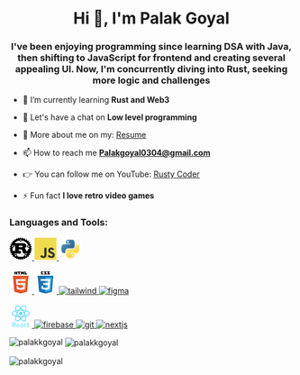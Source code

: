 <h1 align="center">Hi 👋, I'm Palak Goyal</h1>
<h3 align="center">I've been enjoying programming since learning DSA with Java, then shifting to JavaScript for frontend and creating several appealing UI. Now, I'm concurrently diving into Rust, seeking more logic and challenges</h3>

- 🌱 I’m currently learning **Rust and Web3**

- 💬 Let's have a chat on **Low level programming**

- 📄 More about me on my: [Resume](https://docs.google.com/document/d/1G0NzT5ieEzo8xAt3EFri3mrgHyHYIa38M0n9hM_fX-E/edit?usp=sharing)

- 📫 How to reach me **Palakgoyal0304@gmail.com**

- 👉 You can follow me on YouTube: [Rusty Coder](https://www.youtube.com/channel/UClsRTBR-auCPBjigruYjSMA)

- ⚡ Fun fact **I love retro video games**
<p align="left">
</p>

<h3 align="left">Languages and Tools:</h3>
<p align="left"><a href="https://www.rust-lang.org" target="_blank" rel="noreferrer"> 
<img src="https://raw.githubusercontent.com/devicons/devicon/master/icons/rust/rust-plain.svg" alt="rust" width="40" height="40"/> </a>
<a href="https://developer.mozilla.org/en-US/docs/Web/JavaScript" target="_blank" rel="noreferrer"> <img src="https://raw.githubusercontent.com/devicons/devicon/master/icons/javascript/javascript-original.svg" alt="javascript" width="40" height="40"/> </a>
<a href="https://www.python.org" target="_blank" rel="noreferrer"> 
<img src="https://raw.githubusercontent.com/devicons/devicon/master/icons/python/python-original.svg" alt="python" width="40" height="40"/> </a>
<br/> <br/>
<a href="https://www.w3.org/html/" target="_blank" rel="noreferrer"> <img src="https://raw.githubusercontent.com/devicons/devicon/master/icons/html5/html5-original-wordmark.svg" alt="html5" width="40" height="40"/> </a>
<a href="https://www.w3schools.com/css/" target="_blank" rel="noreferrer"> 
<img src="https://raw.githubusercontent.com/devicons/devicon/master/icons/css3/css3-original-wordmark.svg" alt="css3" width="40" height="40"/> 
</a>
<a href="https://tailwindcss.com/" target="_blank" rel="noreferrer"> <img src="https://www.vectorlogo.zone/logos/tailwindcss/tailwindcss-icon.svg" alt="tailwind" width="40" height="40"/> </a>
<a href="https://www.figma.com/" target="_blank" rel="noreferrer"> <img src="https://www.vectorlogo.zone/logos/figma/figma-icon.svg" alt="figma" width="40" height="40"/> </a> 
<br/> <br/>
<a href="https://reactjs.org/" target="_blank" rel="noreferrer"> <img src="https://raw.githubusercontent.com/devicons/devicon/master/icons/react/react-original-wordmark.svg" alt="react" width="40" height="40"/> </a>
<a href="https://firebase.google.com/" target="_blank" rel="noreferrer"> <img src="https://www.vectorlogo.zone/logos/firebase/firebase-icon.svg" alt="firebase" width="40" height="40"/> </a> <a href="https://git-scm.com/" target="_blank" rel="noreferrer"> <img src="https://www.vectorlogo.zone/logos/git-scm/git-scm-icon.svg" alt="git" width="40" height="40"/> </a> 
 <a href="https://nextjs.org/" target="_blank" rel="noreferrer"> <img src="https://cdn.worldvectorlogo.com/logos/nextjs-2.svg" alt="nextjs" width="40" height="40"/> </a></p>

<p><img align="left" src="https://github-readme-stats.vercel.app/api/top-langs?username=palakkgoyal&show_icons=true&locale=en&layout=compact" alt="palakkgoyal" /></p>

<p>&nbsp;<img align="center" src="https://github-readme-stats.vercel.app/api?username=palakkgoyal&show_icons=true&locale=en" alt="palakkgoyal" /></p>

<p><img align="center" src="https://github-readme-streak-stats.herokuapp.com/?user=palakkgoyal&" alt="palakkgoyal" /></p>

